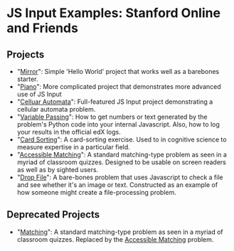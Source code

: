 # JS Input Examples: Stanford Online and Friends #

## Projects ##
- "[Mirror](https://github.com/Stanford-Online/js-input-samples/tree/master/mirror)": Simple 'Hello World' project that works well as a barebones starter.
- "[Piano](https://github.com/Stanford-Online/js-input-samples/tree/master/piano)": More complicated project that demonstrates more advanced use of JS Input
- "[Celluar Automata](https://github.com/Stanford-Online/js-input-samples/tree/master/automata)": Full-featured JS Input project demonstrating a cellular automata problem.
- "[Variable Passing](https://github.com/Stanford-Online/js-input-samples/tree/master/variablepassing)": How to get numbers or text generated by the problem's Python code into your internal Javascript. Also, how to log your results in the official edX logs.
- "[Card Sorting](https://github.com/Stanford-Online/js-input-samples/tree/master/cardsorting)": A card-sorting exercise. Used to in cognitive science to measure expertise in a particular field.
- "[Accessible Matching](https://github.com/Stanford-Online/js-input-samples/tree/master/matching_accessible)": A standard matching-type problem as seen in a myriad of classroom quizzes. Designed to be usable on screen readers as well as by sighted users.
- "[Drop File](https://github.com/Stanford-Online/js-input-samples/tree/master/dropfile)": A bare-bones problem that uses Javascript to check a file and see whether it's an image or text. Constructed as an example of how someone might create a file-processing problem.

## Deprecated Projects ##
- "[Matching](https://github.com/Stanford-Online/js-input-samples/tree/master/deprecated/matching)": A standard matching-type problem as seen in a myriad of classroom quizzes. Replaced by the [Accessible Matching](https://github.com/Stanford-Online/js-input-samples/tree/master/matching_accessible) problem.
